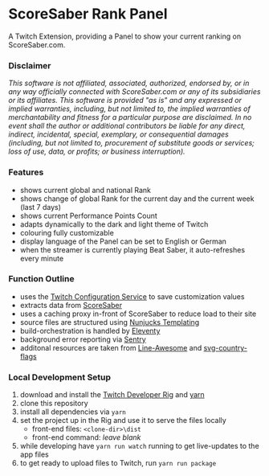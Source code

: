 # ScoreSaber Rank Panel

A Twitch Extension, providing a Panel to show your current ranking on ScoreSaber.com.


### Disclaimer
*This software is not affiliated, associated, authorized, endorsed by, or in any way officially connected with ScoreSaber.com or any of its subsidiaries or its affiliates.*
*This software is provided "as is" and any expressed or implied warranties, including, but not limited to, the implied warranties of merchantability and fitness for a particular purpose are disclaimed. In no event shall the author or additional contributors be liable for any direct, indirect, incidental, special, exemplary, or consequential damages (including, but not limited to, procurement of substitute goods or services; loss of use, data, or profits; or business interruption).*


### Features
- shows current global and national Rank
- shows change of global Rank for the current day and the current week (last 7 days)
- shows current Performance Points Count
- adapts dynamically to the dark and light theme of Twitch
- colouring fully customizable
- display language of the Panel can be set to English or German
- when the streamer is currently playing Beat Saber, it auto-refreshes every minute


### Function Outline
- uses the [Twitch Configuration Service](https://dev.twitch.tv/docs/extensions/building/#configuration-service)
    to save customization values
- extracts data from [ScoreSaber](https://scoresaber.com)
- uses a caching proxy in-front of ScoreSaber to reduce load to their site
- source files are structured using [Nunjucks Templating](https://mozilla.github.io/nunjucks/)
- build-orchestration is handled by [Eleventy](https://www.11ty.dev/)
- background error reporting via [Sentry](https://docs.sentry.io/platforms/javascript/)
- additonal resources are taken from [Line-Awesome](https://icons8.com/line-awesome) and
    [svg-country-flags](https://github.com/hjnilsson/country-flags)


### Local Development Setup
1. download and install the [Twitch Developer Rig](https://dev.twitch.tv/docs/extensions/rig/) and
    [yarn](https://yarnpkg.com/lang/en/docs/install/#windows-stable)
1. clone this repository
1. install all dependencies via `yarn`
1. set the project up in the Rig and use it to serve the files locally
    - front-end files: `<clone-dir>\dist`
    - front-end command: *leave blank*
1. while developing have `yarn run watch` running to get live-updates to the app files
1. to get ready to upload files to Twitch, run `yarn run package`
